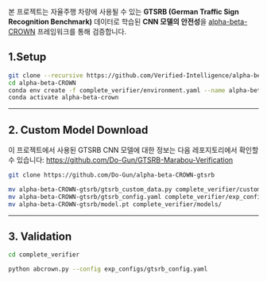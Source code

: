 본 프로젝트는 자율주행 차량에 사용될 수 있는 **GTSRB (German Traffic Sign Recognition Benchmark)** 데이터로 학습된 **CNN 모델의 안전성**을 [alpha-beta-CROWN](https://github.com/Verified-Intelligence/alpha-beta-CROWN) 프레임워크를 통해 검증합니다.


## 1.Setup

```bash
git clone --recursive https://github.com/Verified-Intelligence/alpha-beta-CROWN.git
cd alpha-beta-CROWN
conda env create -f complete_verifier/environment.yaml --name alpha-beta-crown
conda activate alpha-beta-crown


```
---

## 2. Custom Model Download
이 프로젝트에서 사용된 GTSRB CNN 모델에 대한 정보는 다음 레포지토리에서 확인할 수 있습니다:
https://github.com/Do-Gun/GTSRB-Marabou-Verification

```bash
git clone https://github.com/Do-Gun/alpha-beta-CROWN-gtsrb

mv alpha-beta-CROWN-gtsrb/gtsrb_custom_data.py complete_verifier/custom/
mv alpha-beta-CROWN-gtsrb/gtsrb_config.yaml complete_verifier/exp_configs/
mv alpha-beta-CROWN-gtsrb/model.pt complete_verifier/models/
```
---

## 3. Validation
```bash
cd complete_verifier

python abcrown.py --config exp_configs/gtsrb_config.yaml
```
